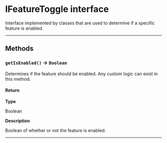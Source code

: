 # IFeatureToggle interface

Interface implemented by classes that are used to determine if a specific feature is enabled.

---
## Methods
### `getIsEnabled()` → `Boolean`

Determines if the feature should be enabled. Any custom logic can exist in this method.

#### Return

**Type**

Boolean

**Description**

Boolean of whether or not the feature is enabled.

---
